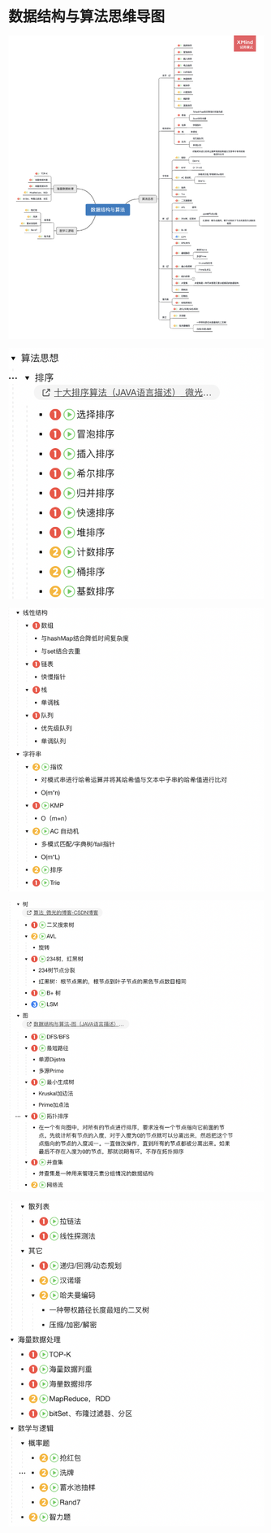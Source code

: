 # 数据结构与算法思维导图

![](../.gitbook/assets/image%20%28118%29.png)



![](../.gitbook/assets/image%20%28120%29.png)

![](../.gitbook/assets/image%20%28119%29.png)

![](../.gitbook/assets/image%20%28121%29.png)

![](../.gitbook/assets/image%20%28122%29.png)


